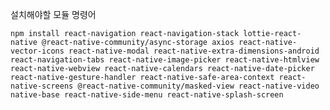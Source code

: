 설치해야할 모듈 명령어

    npm install react-navigation react-navigation-stack lottie-react-native @react-native-community/async-storage axios react-native-vector-icons react-native-modal react-native-extra-dimensions-android react-navigation-tabs react-native-image-picker react-native-htmlview react-native-webview react-native-calendars react-native-date-picker react-native-gesture-handler react-native-safe-area-context react-native-screens @react-native-community/masked-view react-native-video native-base react-native-side-menu react-native-splash-screen